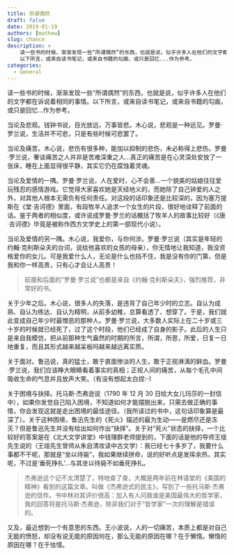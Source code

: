 ```yaml
---
title: 所谓偶然
draft: false
date: 2019-01-19
authors: [mathew]
slug: chance
description: >
    读一些书的时候，渐渐发现一些“所谓偶然”的东西，也就是说，似乎许多人在他们的文字都在诉说着相同的事情。
    以下所言，或来自读书笔记，或来自书籍的勾画，或只是回忆...作为参考。
categories:
  - General
---
```


读一些书的时候，渐渐发现一些“所谓偶然”的东西，也就是说，似乎许多人在他们的文字都在诉说着相同的事情。以下所言，或来自读书笔记，或来自书籍的勾画，或只是回忆...作为参考。

<!-- more -->

当论及悲观。钱钟书说，目光放远，万事皆悲。木心说，悲观是一种远见。罗曼·罗兰说，生活并不可悲，只是有些时候可悲罢了。


当论及痛苦。木心说，悲伤有很多种，能加以抑制的悲伤，未必称得上悲伤。罗曼·罗兰说，奢谈痛苦之人并非是苦难深重之人...真正的痛苦是在心灵深处安放了一张床，睡在上面显得很平静，其实它仍在腐蚀着灵魂。


当论及爱情的一隅。罗曼·罗兰说，人在爱时，心不会善...一个貌美的姑娘往往爱玩残忍的感情游戏。它觉得大家喜欢她是天经地义的，而她除了自己钟爱的人之外，对其他人根本无需负有任何责任。对这段的话印象还是比较深的，因为塞万提斯在《堂·吉诃德》里面，有段牧羊人追求一个女生的片段，很好地诠释了前面的话。鉴于两者的相似度，或许说成罗曼·罗兰的话概括了牧羊人的故事比较好（《唐·吉诃德》毕竟是被称作西方文学史上的第一部现代小说）。


当论及爱情的另一隅。木心说，我爱你，与你何涉。罗曼·罗兰说（其实是年轻的约翰·克利斯朵夫的台词，说给他喜欢的女孩的母亲），你无情地让我知道，我没资格爱你的女儿。可是我爱什么人，无论是什么也挡不住，我是没有你的门第，但是我和你一样高贵，只有心才会让人高贵！
>前面和后面的“罗曼·罗兰说”也都是来自《约翰·克利斯朵夫》，强烈推荐，非常好的书。


关于少年之后。木心说，很多人的失落，是违背了自己年少时的立志。自认为成熟、自认为练达、自认为精明，从前多幼稚，总算看透了、想穿了。于是，我们就此变成自己年少时最憎恶的那种人。罗曼·罗兰说，大多数人实际上在二十岁或三十岁的时候就已经死了，过了这个时段，他们已经成了自身的影子。此后的人生只是来自我模仿，把从前那种生气盎然的时期的所言，所谓，所思，所爱，日复一日地重复，而且其形式越来越呆板吗越来越远离实质。

关于面对。鲁迅说，真的猛士，敢于直面惨淡的人生，敢于正视淋漓的鲜血。罗曼·罗兰说，我们应该睁大眼睛看着事实的真相；正视人间的痛苦，从每个毛孔中间吸收生命的气息并且放声大笑。（有没有想起太白捏:-)


关于困境与抉择。托马斯·杰弗逊说（1790 年 12 月 30 日给大女儿玛莎的一封信中），如果你发觉自己陷入困境，不知道如何才能摆脱出来，只需去做正确的事情，你会发现这就是走出困境的最佳途径。（我所读过的书中，这句话印象算是最深了）。关于这种困境，鲁迅先生的《死火》描述的最为生动——是燃尽还是冻灭？但是鲁迅先生并没有给出如何作出“抉择”。关于对“死火”状态的抉择，一个比较好的答案是在《北大文学讲堂》中钱理群老师提到的，下面的话是他的导师王瑶先生说的（王瑶先生曾师从朱自清攻读中古文学）：我已经七十多岁了，我要什么事都不干呢，那就是“坐以待毙”，我如果继续拼命，说的好听点是发挥余热，其实呢，不过是‘垂死挣扎’...与其坐以待毙不如垂死挣扎。


>杰弗逊这个记不太清楚了，特地查了查，大概是两年前在林语堂的《美国的精神》看到的这篇文章。叫做《杰弗逊式的民主》，写到了一些托马斯·杰弗逊的信件。书中林对其评价很高：加入有人问我谁是美国最伟大的哲学家，我的回答将是托马斯·杰弗逊，除非我们对于“哲学家”一次的理解是错误的。



又及，最近想到一个有意思的东西。王小波说，人的一切痛苦，本质上都是对自己无能的愤怒，却没有说无能的原因何在，那么无能的原因在哪？在于懒惰。懒惰的原因在哪？在于怯懦。







